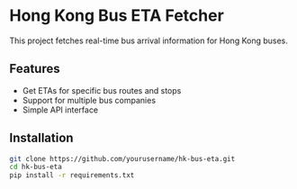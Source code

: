 # Hong Kong Bus ETA Fetcher

This project fetches real-time bus arrival information for Hong Kong buses.

## Features
- Get ETAs for specific bus routes and stops
- Support for multiple bus companies
- Simple API interface

## Installation
```bash
git clone https://github.com/yourusername/hk-bus-eta.git
cd hk-bus-eta
pip install -r requirements.txt
